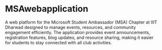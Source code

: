 # MSAwebapplication
A web platform for the Microsoft Student Ambassador (MSA) Chapter at IIIT Dharwad designed to manage events, resources, and community engagement efficiently. The application provides event announcements, registration features, blog updates, and resource sharing, making it easier for students to stay connected with all club activities.
